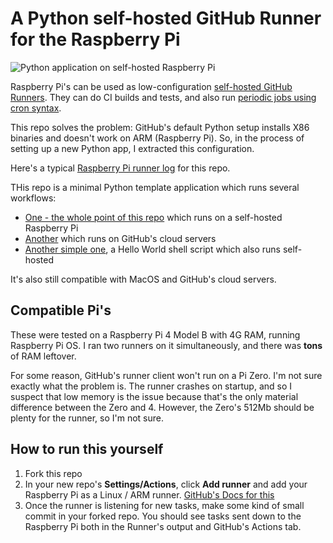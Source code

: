 # A Python self-hosted GitHub Runner for the Raspberry Pi

![Python application on self-hosted Raspberry Pi](https://github.com/dogweather/raspberry-pi-python-github-runner/workflows/Python%20application%20on%20self-hosted/badge.svg)


Raspberry Pi's can be used as low-configuration [self-hosted GitHub Runners](https://docs.github.com/en/free-pro-team@latest/actions/hosting-your-own-runners/about-self-hosted-runners). They can do CI builds and tests, and also run [periodic jobs using cron syntax](https://docs.github.com/en/free-pro-team@latest/actions/reference/workflow-syntax-for-github-actions#onschedule).

This repo solves the problem: GitHub's default Python setup installs
X86 binaries and doesn't work on ARM (Raspberry Pi). So, in the 
process of setting up a new Python app, I extracted this configuration.

Here's a typical [Raspberry Pi runner log](https://github.com/dogweather/raspberry-pi-python-github-runner/runs/1212774604?check_suite_focus=true) for this repo.

THis repo is a minimal Python template application which runs several workflows:

* [One - the whole point of this repo](https://github.com/dogweather/raspberry-pi-python-github-runner/blob/main/.github/workflows/python-test.yml) which runs on a self-hosted Raspberry Pi
* [Another](https://github.com/dogweather/raspberry-pi-python-github-runner/blob/main/.github/workflows/python-test-in-cloud.yml) which runs on GitHub's cloud servers
* [Another simple one](https://github.com/dogweather/raspberry-pi-python-github-runner/blob/main/.github/workflows/hello-world.yml), a Hello World shell script which also runs self-hosted

It's also still compatible with MacOS and GitHub's cloud servers.

## Compatible Pi's

These were tested on a Raspberry Pi 4 Model B with 4G RAM, running Raspberry Pi OS.
I ran two runners on it simultaneously, and there was **tons** of RAM leftover.

For some reason, GitHub's runner client won't run on a Pi Zero. I'm
not sure exactly what the problem is. The runner crashes on startup, and so I suspect
that low memory is the issue because that's the only material difference between
the Zero and 4. However, the Zero's 512Mb should be plenty for the runner, so
I'm not sure.

## How to run this yourself

1. Fork this repo
2. In your new repo's **Settings/Actions**, click **Add runner** and add your Raspberry Pi as a Linux / ARM runner. [GitHub's Docs for this](https://docs.github.com/en/free-pro-team@latest/actions/hosting-your-own-runners/adding-self-hosted-runners)
3. Once the runner is listening for new tasks, make some kind of small commit in your forked repo. You should see tasks sent down to the Raspberry Pi both in the Runner's output and GitHub's Actions tab.
